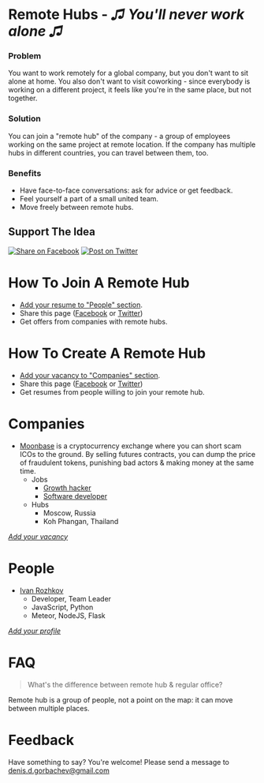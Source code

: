# Remote Hubs - ***♫ You'll never work alone ♫***

### Problem

You want to work remotely for a global company, but you don't want to sit alone at home. You also don't want to visit coworking - since everybody is working on a different project, it feels like you're in the same place, but not together.

### Solution

You can join a "remote hub" of the company - a group of employees working on the same project at remote location. If the company has multiple hubs in different countries, you can travel between them, too.

### Benefits

* Have face-to-face conversations: ask for advice or get feedback.
* Feel yourself a part of a small united team.
* Move freely between remote hubs.

## Support The Idea

[![Share on Facebook](https://cdn.staticaly.com/gh/DenisGorbachev/remote-hubs/fd567658/img/share.png)](https://www.facebook.com/sharer/sharer.php?u=https%3A//github.com/DenisGorbachev/remote-hubs) [![Post on Twitter](https://cdn.staticaly.com/gh/DenisGorbachev/remote-hubs/fd567658/img/tweet.png)](https://twitter.com/home?status=I%20want%20to%20work%20remotely,%20but%20I%20don't%20want%20to%20work%20alone.%20%23remotehubs%20https%3A//github.com/DenisGorbachev/remote-hubs)

# How To Join A Remote Hub

* [Add your resume to "People" section](https://github.com/DenisGorbachev/remote-hubs/edit/master/README.md).
* Share this page ([Facebook](https://www.facebook.com/sharer/sharer.php?u=https%3A//github.com/DenisGorbachev/remote-hubs) or [Twitter](https://twitter.com/home?status=I%20want%20to%20work%20remotely,%20but%20I%20don't%20want%20to%20work%20alone.%20%23remotehubs%20https%3A//github.com/DenisGorbachev/remote-hubs))
* Get offers from companies with remote hubs.

# How To Create A Remote Hub

* [Add your vacancy to "Companies" section](https://github.com/DenisGorbachev/remote-hubs/edit/master/README.md).
* Share this page ([Facebook](https://www.facebook.com/sharer/sharer.php?u=https%3A//github.com/DenisGorbachev/remote-hubs) or [Twitter](https://twitter.com/home?status=I%20want%20to%20work%20remotely,%20but%20I%20don't%20want%20to%20work%20alone.%20%23remotehubs%20https%3A//github.com/DenisGorbachev/remote-hubs))
* Get resumes from people willing to join your remote hub.

# Companies

* [Moonbase](https://moonbase.exchange/) is a cryptocurrency exchange where you can short scam ICOs to the ground. By selling futures contracts, you can dump the price of fraudulent tokens, punishing bad actors & making money at the same time.
  * Jobs
    * [Growth hacker](https://medium.com/@dengorbachev/growth-hacker-for-crypto-exchange-db315c2e27e6)
    * [Software developer](https://medium.com/@dengorbachev/implement-pamm-accounts-for-crypto-exchange-fe034f9e79e)
  * Hubs
    * Moscow, Russia
    * Koh Phangan, Thailand

*[Add your vacancy](https://github.com/DenisGorbachev/remote-hubs/edit/master/README.md)*

# People

* [Ivan Rozhkov](https://github.com/ivan133)
  * Developer, Team Leader
  * JavaScript, Python
  * Meteor, NodeJS, Flask

*[Add your profile](https://github.com/DenisGorbachev/remote-hubs/edit/master/README.md)*

# FAQ

> What's the difference between remote hub & regular office?

Remote hub is a group of people, not a point on the map: it can move between multiple places.

# Feedback

Have something to say? You're welcome! Please send a message to denis.d.gorbachev@gmail.com
